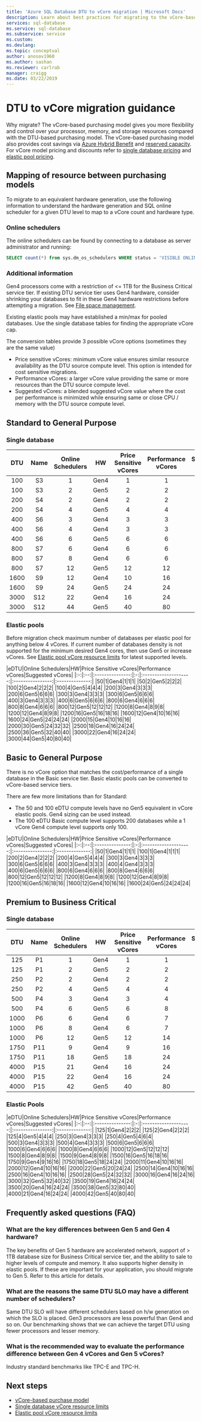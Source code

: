 ```yaml
---
title: 'Azure SQL Database DTU to vCore migration | Microsoft Docs'
description: Learn about best practices for migrating to the vCore-based purchasing model from the DTU-based purchasing model.  
services: sql-database
ms.service: sql-database
ms.subservice: service
ms.custom:
ms.devlang: 
ms.topic: conceptual
author: anosov1960
ms.author: sashan
ms.reviewer: carlrab
manager: craigg
ms.date: 03/22/2019
---
```

# DTU to vCore migration guidance

Why migrate? The vCore-based purchasing model gives you more flexibility and control over your processor, memory, and storage resources compared with the DTU-based purchasing model. The vCore-based purchasing model also provides cost savings via [Azure Hybrid Benefit](https://azure.microsoft.com/pricing/hybrid-benefit/) and [reserved capacity](sql-database-reserved-capacity.md). For vCore model pricing and discounts refer to [single database pricing](https://azure.microsoft.com/pricing/details/sql-database/single/) and [elastic pool pricing](https://azure.microsoft.com/en-us/pricing/details/sql-database/elastic/).

## Mapping of resource between purchasing models

To migrate to an equivalent hardware generation, use the following information to understand the hardware generation and SQL online scheduler for a given DTU level to map to a vCore count and hardware type.

### Online schedulers

The online schedulers can be found by connecting to a database as server administrator and running:

```sql
SELECT count(*) from sys.dm_os_schedulers WHERE status = 'VISIBLE ONLINE'
```

### Additional information

Gen4 processors come with a restriction of <= 1TB for the Business Critical service tier. If existing DTU service tier uses Gen4 hardware, consider shrinking your databases to fit in these Gen4 hardware restrictions before attempting a migration. See [File space management](sql-database-file-space-management.md).

Existing elastic pools may have established a min/max for pooled databases. Use the single database tables for finding the appropriate vCore cap.

The conversion tables provide 3 possible vCore options (sometimes they are the same value)

- Price sensitive vCores: minimum vCore value ensures similar resource availability as the DTU source compute level. This option is intended for cost sensitive migrations.
- Performance vCores: a larger vCore value providing the same or more resources than the DTU source compute level.
- Suggested vCores: a blended suggested vCore value where the cost per performance is minimized while ensuring same or close CPU / memory with the DTU source compute level.

## Standard to General Purpose

### Single database

|DTU|Name|Online Schedulers|HW|Price Sensitive vCores|Performance vCores|Suggested vCores|
|:-:|:--:|:---------------:|:-:|:--------------------:|:----------------:|:--------------:|
|100|S3|1|Gen4|1|1|1|
|100|S3|2|Gen5|2|2|2|
|200|S4|2|Gen4|2|2|2|
|200|S4|4|Gen5|4|4|4|
|400|S6|3|Gen4|3|3|3|
|400|S6|4|Gen4|3|3|3|
|400|S6|6|Gen5|6|6|6|
|800|S7|6|Gen4|6|6|6|
|800|S7|8|Gen4|6|6|6|
|800|S7|12|Gen5|12|12|12|
|1600|S9|12|Gen4|10|16|16|
|1600|S9|24|Gen5|24|24|24|
|3000|S12|22|Gen4|16|24|24|
|3000|S12|44|Gen5|40|80|40|

### Elastic pools

Before migration check maximum number of databases per elastic pool for anything below 4 vCores. If current number of databases density is not supported for the minimum desired Gen4 cores, then use Gen5 or increase vCores. See [Elastic pool vCore resource limits](sql-database-vcore-resource-limits-elastic-pools.md) for latest supported levels.

|eDTU|Online Schedulers|HW|Price Sensitive vCores|Performance vCores|Suggested vCores|
|:-:|:--:|:---------------:|:-:|:--------------------:|:----------------:|:--------------:|
|50|1|Gen4|1|1|1|
|50|2|Gen5|2|2|2|
|100|2|Gen4|2|2|2|
|100|4|Gen5|4|4|4|
|200|3|Gen4|3|3|3|
|200|6|Gen5|6|6|6|
|300|3|Gen4|3|3|3|
|300|6|Gen5|6|6|6|
|400|3|Gen4|3|3|3|
|400|6|Gen5|6|6|6|
|800|6|Gen4|6|6|6|
|800|8|Gen4|6|6|6|
|800|12|Gen5|12|12|12|
|1200|8|Gen4|8|9|8|
|1200|12|Gen4|8|9|8|
|1200|16|Gen5|16|18|16|
|1600|12|Gen4|10|16|16|
|1600|24|Gen5|24|24|24|
|2000|15|Gen4|10|16|16|
|2000|30|Gen5|24|32|32|
|2500|18|Gen4|16|24|24|
|2500|36|Gen5|32|40|40|
|3000|22|Gen4|16|24|24|
|3000|44|Gen5|40|80|40|

## Basic to General Purpose

There is no vCore option that matches the cost/performance of a single database in the Basic service tier. Basic elastic pools can be converted to vCore-based service tiers. 

There are few more limitations than for Standard:

- The 50 and 100 eDTU compute levels have no Gen5 equivalent in vCore elastic pools. Gen4 sizing can be used instead.
- The 100 eDTU Basic compute level supports 200 databases while a 1 vCore Gen4 compute level supports only 100.

|eDTU|Online Schedulers|HW|Price Sensitive vCores|Performance vCores|Suggested vCores|
|:-:|:--:|:---------------:|:-:|:--------------------:|:----------------:|:--------------:|
|50|1|Gen4|1|1|1|
|100|1|Gen4|1|1|1|
|200|2|Gen4|2|2|2|
|200|4|Gen5|4|4|4|
|300|3|Gen4|3|3|3|
|300|6|Gen5|6|6|6|
|400|3|Gen4|3|3|3|
|400|4|Gen4|3|3|3|
|400|6|Gen5|6|6|6|
|800|6|Gen4|6|6|6|
|800|8|Gen4|6|6|6|
|800|12|Gen5|12|12|12|
|1200|8|Gen4|8|9|8|
|1200|12|Gen4|8|9|8|
|1200|16|Gen5|16|18|16|
|1600|12|Gen4|10|16|16|
|1600|24|Gen5|24|24|24|

## Premium to Business Critical

### Single database

DTU|Name|Online Schedulers|HW|Price Sensitive vCores|Performance vCores|Suggested vCores|
|:-:|:--:|:---------------:|:-:|:--------------------:|:----------------:|:--------------:|
|125|P1|1|Gen4|1|1|1|
|125|P1|2|Gen5|2|2|2|
|250|P2|2|Gen4|2|2|2|
|250|P2|4|Gen5|4|4|4|
|500|P4|3|Gen4|3|4|4|
|500|P4|6|Gen5|6|8|8|
|1000|P6|6|Gen4|6|7|6|
|1000|P6|8|Gen4|6|7|6|
|1000|P6|12|Gen5|12|14|12|
|1750|P11|9|Gen4|9|16|16|
|1750|P11|18|Gen5|18|24|24|
|4000|P15|21|Gen4|16|24|24|
|4000|P15|22|Gen4|16|24|24|
|4000|P15|42|Gen5|40|80|40|

### Elastic Pools

|eDTU|Online Schedulers|HW|Price Sensitive vCores|Performance vCores|Suggested vCores|
|:-:|:--:|:---------------:|:-:|:--------------------:|:----------------:|:--------------:|
|125|1|Gen4|2|2|2|
|125|2|Gen4|2|2|2|
|125|4|Gen5|4|4|4|
|250|3|Gen4|3|3|3|
|250|4|Gen5|4|6|4|
|500|3|Gen4|3|3|3|
|500|4|Gen4|3|3|3|
|500|6|Gen5|6|6|6|
|1000|6|Gen4|6|6|6|
|1000|8|Gen4|6|6|6|
|1000|12|Gen5|12|12|12|
|1500|8|Gen4|8|9|8|
|1500|9|Gen4|8|9|8|
|1500|16|Gen5|16|18|16|
|1750|9|Gen4|9|16|16|
|1750|18|Gen5|18|24|24|
|2000|11|Gen4|10|16|16|
|2000|12|Gen4|10|16|16|
|2000|22|Gen5|20|24|24|
|2500|14|Gen4|10|16|16|
|2500|16|Gen4|10|16|16|
|2500|28|Gen5|24|32|32|
|3000|16|Gen4|16|24|16|
|3000|32|Gen5|32|40|32|
|3500|19|Gen4|16|24|24|
|3500|20|Gen4|16|24|24|
|3500|38|Gen5|32|80|40|
|4000|21|Gen4|16|24|24|
|4000|42|Gen5|40|80|40|

## Frequently asked questions (FAQ)

### What are the key differences between Gen 5 and Gen 4 hardware?

The key benefits of Gen 5 hardware are accelerated network, support of > 1TB database size for Business Critical service tier, and the ability to sale to higher levels of compute and memory. It also supports higher density in elastic pools. If these are important for your application, you should migrate to Gen 5. Refer to this article for details.

### What are the reasons the same DTU SLO may have a different number of schedulers?

Same DTU SLO will have different schedulers based on h/w generation on which the SLO is placed. Gen3 processors are less powerful than Gen4 and so on. Our benchmarking shows that we can achieve the target DTU using fewer processors and lesser memory.

### What is the recommended way to evaluate the performance difference between Gen 4 vCores and Gen 5 vCores?

Industry standard benchmarks like TPC-E and TPC-H.

## Next steps

- [vCore-based purchase model](sql-database-service-tiers-vcore.md)
- [Single database vCore resource limits](sql-database-vcore-resource-limits-single-databases.md)
- [Elastic pool vCore resource limits](sql-database-vcore-resource-limits-elastic-pools.md)